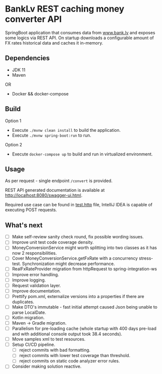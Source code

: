 # BankLv REST caching money converter API

SpringBoot application that consumes data from www.bank.lv and exposes some logics via REST API.
On startup downloads a configurable amount of FX rates historical data and caches it in-memory.

## Dependencies

 * JDK 11
 * Maven

OR

 * Docker && docker-compose
 
## Build

Option 1

 * Execute `./mvnw clean install` to build the application.
 * Execute `./mvnw spring-boot:run` to run.

Option 2
 * Execute `docker-compose up` to build and run in virtualized environment.

## Usage

As per request - single endpoint `/convert` is provided.

REST API  generated documentation is available at [http://localhost:8080/swagger-ui.html](http://localhost:8080/swagger-ui.html).

Required use case can be found in [test.http](./test.http) file, IntelliJ IDEA is capable of executing POST requests.

## What's next

- [ ] Make self-review sanity check round, fix possible wording issues.
- [ ] Improve unit test code coverage density.
- [ ] MoneyConversionService might worth splitting into two classes as it has now 2 responsibilities.
- [ ] Cover MoneyConversionService.getFxRate with a concurrency stress-test. Synchronization might decrease performance.
- [ ] RealFxRateProvider migration from httpRequest to spring-integration-ws
- [ ] Improve error handling.
- [ ] Improve logging.
- [ ] Request validation layer.
- [ ] Improve documentation.
- [ ] Prettify pom.xml, externalize versions into a properties if there are duplicates.
- [ ] Make DTO's immutable - fast initial attempt caused Json being unable to parse LocalDate.
- [ ] Kotlin migration.
- [ ] Maven -> Gradle migration.
- [ ] Parallelism for pre-loading cache (whole startup with 400 days pre-load and with additional console output took 38.4 seconds).
- [ ] Move samples xml to test resources.
- [ ] Setup CI/CD pipeline.
   - [ ] reject commits with bad formatting.
   - [ ] reject commits with lower test coverage than threshold.
   - [ ] reject commits on static code analyzer error rules.
- [ ] Consider making solution reactive.
